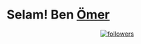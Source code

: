   # Selam! Ben [Ömer](https://github.com/RTGlower)
<p align="center">
    
  <a href="https://github.com/RTGlower">
    <img alt="followers" title="Github'dan Takip Et" src="https://img.shields.io/github/followers/RTGlower?color=236ad3&labelColor=1155ba&style=for-the-badge&logo=github&label=Takip Et"/></a>
</p>


